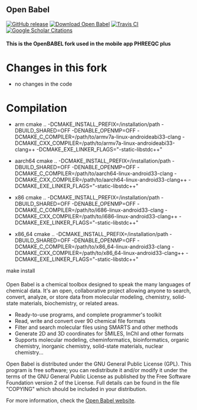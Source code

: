 Open Babel
----------

[![GitHub release](https://img.shields.io/github/release/openbabel/openbabel.svg?maxAge=86400)](https://github.com/openbabel/openbabel/releases)
[![Download Open Babel](https://img.shields.io/sourceforge/dt/openbabel.svg?maxAge=86400)](https://github.com/openbabel/openbabel/releases)
[![Travis CI](https://img.shields.io/travis/openbabel/openbabel.svg)](https://travis-ci.org/openbabel/openbabel)
[![Google Scholar Citations](https://openbabel.org/citations.svg?maxAge=86400)](https://scholar.google.com/scholar?oi=bibs&hl=en&cites=13319995025871922899&as_sdt=5)

#### This is the OpenBABEL fork used in the mobile app PHREEQC plus ####

# Changes in this fork #

* no changes in the code

# Compilation #

* arm
cmake .. -DCMAKE_INSTALL_PREFIX=/installation/path -DBUILD_SHARED=OFF -DENABLE_OPENMP=OFF -DCMAKE_C_COMPILER=/path/to/armv7a-linux-androideabi33-clang -DCMAKE_CXX_COMPILER=/path/to/armv7a-linux-androideabi33-clang++ -DCMAKE_EXE_LINKER_FLAGS="-static-libstdc++"

* aarch64
cmake .. -DCMAKE_INSTALL_PREFIX=/installation/path -DBUILD_SHARED=OFF -DENABLE_OPENMP=OFF -DCMAKE_C_COMPILER=/path/to/aarch64-linux-android33-clang -DCMAKE_CXX_COMPILER=/path/to/aarch64-linux-android33-clang++ -DCMAKE_EXE_LINKER_FLAGS="-static-libstdc++"

* x86
cmake .. -DCMAKE_INSTALL_PREFIX=/installation/path -DBUILD_SHARED=OFF -DENABLE_OPENMP=OFF -DCMAKE_C_COMPILER=/path/to/i686-linux-android33-clang -DCMAKE_CXX_COMPILER=/path/to/i686-linux-android33-clang++ -DCMAKE_EXE_LINKER_FLAGS="-static-libstdc++"

* x86_64
cmake .. -DCMAKE_INSTALL_PREFIX=/installation/path -DBUILD_SHARED=OFF -DENABLE_OPENMP=OFF -DCMAKE_C_COMPILER=/path/to/x86_64-linux-android33-clang -DCMAKE_CXX_COMPILER=/path/to/x86_64-linux-android33-clang++ -DCMAKE_EXE_LINKER_FLAGS="-static-libstdc++"

make install

####

Open Babel is a chemical toolbox designed to speak the many languages
of chemical data. It's an open, collaborative project allowing anyone
to search, convert, analyze, or store data from molecular modeling,
chemistry, solid-state materials, biochemistry, or related areas.

* Ready-to-use programs, and complete programmer's toolkit
* Read, write and convert over 90 chemical file formats
* Filter and search molecular files using SMARTS and other methods
* Generate 2D and 3D coordinates for SMILES, InChI and other formats
* Supports molecular modeling, cheminformatics, bioinformatics,
  organic chemistry, inorganic chemistry, solid-state materials,
  nuclear chemistry...

Open Babel is distributed under the GNU General Public License (GPL).
This program is free software; you can redistribute it and/or modify
it under the terms of the GNU General Public License as published by
the Free Software Foundation version 2 of the License. Full details
can be found in the file "COPYING" which should be included in your
distribution.

For more information, check the [Open Babel website](http://openbabel.org/).
